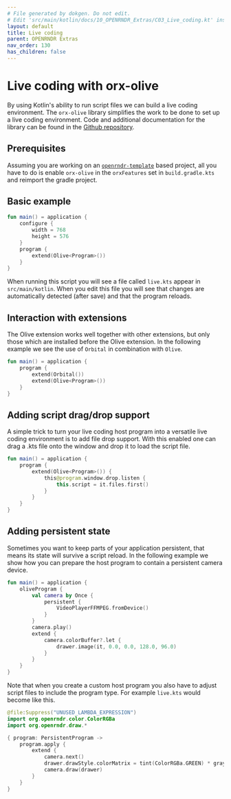 ```yaml
---
# File generated by dokgen. Do not edit. 
# Edit 'src/main/kotlin/docs/10_OPENRNDR_Extras/C03_Live_coding.kt' instead.
layout: default
title: Live coding
parent: OPENRNDR Extras
nav_order: 130
has_children: false
---
```

 
# Live coding with orx-olive

By using Kotlin's ability to run script files we can build a live coding 
environment. The `orx-olive` library 
simplifies the work to be done to set up a live coding environment. Code 
and additional documentation for the library can be found in the 
[Github repository](https://github.com/openrndr/orx/tree/master/orx-olive).

## Prerequisites

Assuming you are working on an 
[`openrndr-template`](https://github.com/openrndr/openrndr-template) based
project, all you have to do is enable `orx-olive` in the `orxFeatures`
set in `build.gradle.kts` and reimport the gradle project.

## Basic example 
 
```kotlin
fun main() = application {
    configure {
        width = 768
        height = 576
    }
    program {
        extend(Olive<Program>())
    }
}
``` 
 
When running this script you will see a file called `live.kts` appear 
in `src/main/kotlin`. When you edit
this file you will see that changes are automatically detected 
(after save) and that the program reloads. 

## Interaction with extensions

The Olive extension works well together with other extensions, but only 
those which are installed before the Olive extension. In the following 
example we see the use of `Orbital` in combination with `Olive`. 
 
```kotlin
fun main() = application {
    program {
        extend(Orbital())
        extend(Olive<Program>())
    }
}
``` 
 
## Adding script drag/drop support


A simple trick to turn your live coding host program into a versatile 
live coding environment is to add file drop support. With this enabled 
one can drag a .kts file onto the window and drop it to load the script file. 
 
```kotlin
fun main() = application {
    program {
        extend(Olive<Program>()) {
            this@program.window.drop.listen {
                this.script = it.files.first()
            }
        }
    }
}
``` 
 
## Adding persistent state

Sometimes you want to keep parts of your application persistent, that 
means its state will survive a script reload.
In the following example we show how you can prepare the host program 
to contain a persistent camera device. 
 
```kotlin
fun main() = application {
    oliveProgram {
        val camera by Once {
            persistent {
                VideoPlayerFFMPEG.fromDevice()
            }
        }
        camera.play()
        extend {
            camera.colorBuffer?.let {
                drawer.image(it, 0.0, 0.0, 128.0, 96.0)
            }
        }
    }
}
``` 
 
Note that when you create a custom host program you also have to adjust 
script files to include the program type. For example `live.kts` would 
become like this.

```kotlin
@file:Suppress("UNUSED_LAMBDA_EXPRESSION")
import org.openrndr.color.ColorRGBa
import org.openrndr.draw.*

{ program: PersistentProgram ->
    program.apply {
        extend {
            camera.next()
            drawer.drawStyle.colorMatrix = tint(ColorRGBa.GREEN) * grayscale(0.0, 0.0, 1.0)
            camera.draw(drawer)
        }
    }
}         
```          
